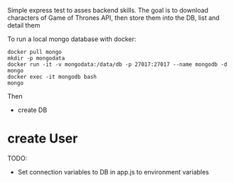 Simple express test to asses backend skills.
The goal is to download characters of Game of Thrones API, then store them into the DB, list and detail them


To run a local mongo database with docker:

```
docker pull mongo
mkdir -p mongodata
docker run -it -v mongodata:/data/db -p 27017:27017 --name mongodb -d mongo
docker exec -it mongodb bash
mongo
```

Then

- create DB
# create User


TODO:
- Set connection variables to DB in app.js to environment variables

